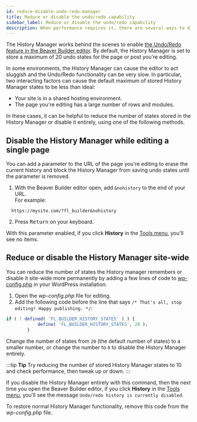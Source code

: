```yaml
---
id: reduce-disable-undo-redo-manager
title: Reduce or disable the undo/redo capability
sidebar_label: Reduce or disable the undo/redo capability
description: When performance requires it, there are several ways to disable the History Manager or reduce the number of states it remembers.
---
```


The History Manager works behind the scenes to enable [the Undo/Redo feature in the Beaver Builder editor](/beaver-builder/getting-started/bb-editor-basics/undo-redo.md). By default, the History Manager is set to store a maximum of 20 undo states for the page or post you're editing.

In some environments, the History Manager can cause the editor to act sluggish and the Undo/Redo functionality can be very slow. In particular, two interacting factors can cause the default maximum of stored History Manager states to be less than ideal:
​
* Your site is in a shared hosting environment.
* The page you're editing has a large number of rows and modules.

In these cases, it can be helpful to reduce the number of states stored in the History Manager or disable it entirely, using one of the following methods.

## Disable the History Manager while editing a single page

You can add a parameter to the URL of the page you're editing to erase the current history and block the History Manager from saving undo states until the parameter is removed.

1. With the Beaver Builder editor open, add `&nohistory` to the end of your URL.  
For example:  
```markup
  https://mysite.com/?fl_builder&nohistory
  ```
2. Press <kbd>Return</kbd> on your keyboard.

With this parameter enabled, if you click **History** in the [Tools menu](/beaver-builder/getting-started/bb-editor-basics/tools-menu.md), you'll see no items.
​
## Reduce or disable the History Manager site-wide

You can reduce the number of states the History manager remembers or disable it site-wide more permanently by adding a few lines of code to [wp-config.php](https://wordpress.org/support/article/editing-wp-config-php/) in your WordPress installation. 

1. Open the *wp-config.php* file for editing.
2. Add the following code before the line that says `/* That's all, stop editing! Happy publishing. */`:  
```php
if ( ! defined( 'FL_BUILDER_HISTORY_STATES' ) ) {
			define( 'FL_BUILDER_HISTORY_STATES', 20 );
		}
```  
Change the number of states from `20` (the default number of states) to a smaller number, or change the number to `0` to disable the History Manager entirely.

:::tip **Tip**
Try reducing the number of stored History Manager states to 10 and check performance, then tweak up or down.
:::

If you disable the History Manager entirely with this command, then the next time you open the Beaver Builder editor, if you click **History** in the [Tools menu](/beaver-builder/getting-started/bb-editor-basics/tools-menu.md), you'll see the message `Undo/redo history is currently disabled`.

To restore normal History Manager functionality, remove this code from the *wp-config.php* file.
